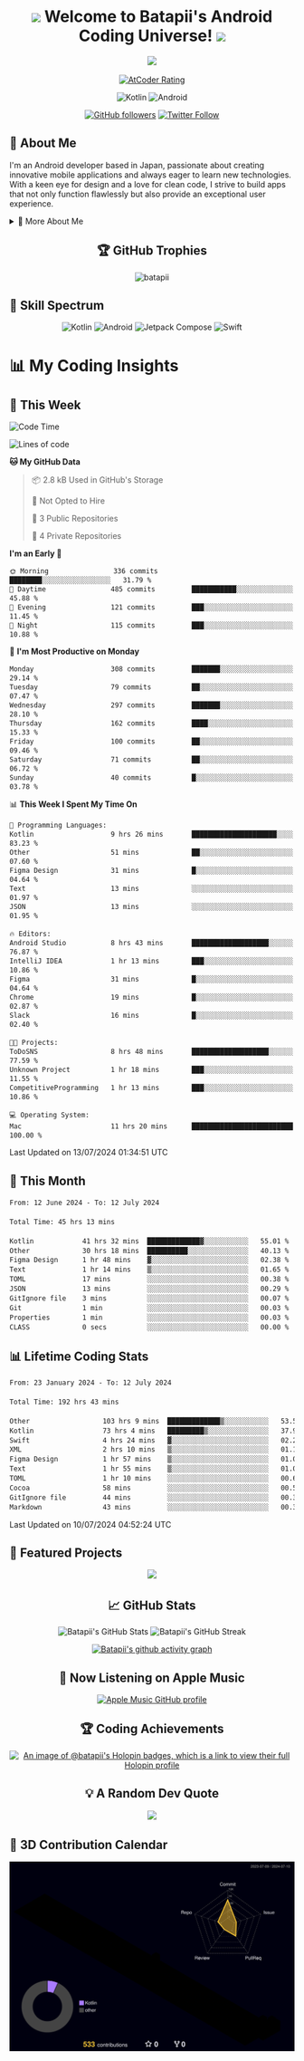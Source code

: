 <h1 align="center">
  <img src="https://media.giphy.com/media/hvRJCLFzcasrR4ia7z/giphy.gif" width="28">
  Welcome to Batapii's Android Coding Universe!
  <img src="https://media.giphy.com/media/hvRJCLFzcasrR4ia7z/giphy.gif" width="28">
</h1>

<p align="center">
  <img src="https://readme-typing-svg.herokuapp.com/?lines=Android+Developer+in+Japan;Always%20learning%20new%20things&font=Fira%20Code&center=true&width=440&height=45&color=f75c7e&vCenter=true&size=22">
</p>

<div align="center">
  
[![AtCoder Rating](https://img.shields.io/endpoint?url=https%3A%2F%2Fatcoder-badges.now.sh%2Fapi%2Fatcoder%2Fjson%2Fbatapii3939)](https://atcoder.jp/users/batapii3939)

![Kotlin](https://img.shields.io/badge/Kotlin-★☆☆☆☆☆☆☆☆☆-brightgreen)
![Android](https://img.shields.io/badge/Android-★☆☆☆☆☆☆☆☆☆-brightgreen)

  
[![GitHub followers](https://img.shields.io/github/followers/batapii?style=social)](https://github.com/batapii)
[![Twitter Follow](https://img.shields.io/twitter/follow/batapii?style=social)](https://twitter.com/batapii3939)

</div>

## 🚀 About Me
I'm an Android developer based in Japan, passionate about creating innovative mobile applications and always eager to learn new technologies. With a keen eye for design and a love for clean code, I strive to build apps that not only function flawlessly but also provide an exceptional user experience.

<details>
<summary>🌟 More About Me</summary>

- 🔭 I'm currently working on revolutionizing mobile productivity apps
- 🌱 I'm currently learning Kotlin Multiplatform and Jetpack Compose
- 👯 I'm looking to collaborate on open-source Android projects
- 💬 Ask me about Android development, Kotlin, and mobile UX design
- ⚡ Fun fact: I can solve a Rubik's cube in under 2 minutes!

</details>

<h2 align="center">🏆 GitHub Trophies</h2>
<p align="center">
  <img src="https://github-profile-trophy.vercel.app/?username=batapii&theme=nord&column=7&no-frame=true&no-bg=true&rank=SECRET,SSS,SS,S,AAA,AA,A,B,C,?" alt="batapii" />
</p>

## 🌈 Skill Spectrum

<div align="center">

![Kotlin](https://img.shields.io/badge/Kotlin-0095D5?style=for-the-badge&logo=kotlin&logoColor=white)
![Android](https://img.shields.io/badge/Android-3DDC84?style=for-the-badge&logo=android&logoColor=white)
![Jetpack Compose](https://img.shields.io/badge/Jetpack%20Compose-4285F4?style=for-the-badge&logo=jetpackcompose&logoColor=white)
![Swift](https://img.shields.io/badge/Swift-FA7343?style=for-the-badge&logo=swift&logoColor=white)

</div>


# 📊 My Coding Insights

## 📅 This Week
<!--START_SECTION:waka-week-->
![Code Time](http://img.shields.io/badge/Code%20Time-192%20hrs%2051%20mins-blue)

![Lines of code](https://img.shields.io/badge/From%20Hello%20World%20I%27ve%20Written-75.9%20thousand%20lines%20of%20code-blue)

**🐱 My GitHub Data** 

> 📦 2.8 kB Used in GitHub's Storage 
 > 
> 🚫 Not Opted to Hire
 > 
> 📜 3 Public Repositories 
 > 
> 🔑 4 Private Repositories 
 > 
**I'm an Early 🐤** 

```text
🌞 Morning                336 commits         ████████░░░░░░░░░░░░░░░░░   31.79 % 
🌆 Daytime                485 commits         ███████████░░░░░░░░░░░░░░   45.88 % 
🌃 Evening                121 commits         ███░░░░░░░░░░░░░░░░░░░░░░   11.45 % 
🌙 Night                  115 commits         ███░░░░░░░░░░░░░░░░░░░░░░   10.88 % 
```
📅 **I'm Most Productive on Monday** 

```text
Monday                   308 commits         ███████░░░░░░░░░░░░░░░░░░   29.14 % 
Tuesday                  79 commits          ██░░░░░░░░░░░░░░░░░░░░░░░   07.47 % 
Wednesday                297 commits         ███████░░░░░░░░░░░░░░░░░░   28.10 % 
Thursday                 162 commits         ████░░░░░░░░░░░░░░░░░░░░░   15.33 % 
Friday                   100 commits         ██░░░░░░░░░░░░░░░░░░░░░░░   09.46 % 
Saturday                 71 commits          ██░░░░░░░░░░░░░░░░░░░░░░░   06.72 % 
Sunday                   40 commits          █░░░░░░░░░░░░░░░░░░░░░░░░   03.78 % 
```


📊 **This Week I Spent My Time On** 

```text
💬 Programming Languages: 
Kotlin                   9 hrs 26 mins       █████████████████████░░░░   83.23 % 
Other                    51 mins             ██░░░░░░░░░░░░░░░░░░░░░░░   07.60 % 
Figma Design             31 mins             █░░░░░░░░░░░░░░░░░░░░░░░░   04.64 % 
Text                     13 mins             ░░░░░░░░░░░░░░░░░░░░░░░░░   01.97 % 
JSON                     13 mins             ░░░░░░░░░░░░░░░░░░░░░░░░░   01.95 % 

🔥 Editors: 
Android Studio           8 hrs 43 mins       ███████████████████░░░░░░   76.87 % 
IntelliJ IDEA            1 hr 13 mins        ███░░░░░░░░░░░░░░░░░░░░░░   10.86 % 
Figma                    31 mins             █░░░░░░░░░░░░░░░░░░░░░░░░   04.64 % 
Chrome                   19 mins             █░░░░░░░░░░░░░░░░░░░░░░░░   02.87 % 
Slack                    16 mins             █░░░░░░░░░░░░░░░░░░░░░░░░   02.40 % 

🐱‍💻 Projects: 
ToDoSNS                  8 hrs 48 mins       ███████████████████░░░░░░   77.59 % 
Unknown Project          1 hr 18 mins        ███░░░░░░░░░░░░░░░░░░░░░░   11.55 % 
CompetitiveProgramming   1 hr 13 mins        ███░░░░░░░░░░░░░░░░░░░░░░   10.86 % 

💻 Operating System: 
Mac                      11 hrs 20 mins      █████████████████████████   100.00 % 
```


 Last Updated on 13/07/2024 01:34:51 UTC
<!--END_SECTION:waka-week-->

## 📅 This Month
<!--START_SECTION:wakamonth-->

```txt
From: 12 June 2024 - To: 12 July 2024

Total Time: 45 hrs 13 mins

Kotlin            41 hrs 32 mins  █████████████▓░░░░░░░░░░░   55.01 %
Other             30 hrs 18 mins  ██████████░░░░░░░░░░░░░░░   40.13 %
Figma Design      1 hr 48 mins    ▓░░░░░░░░░░░░░░░░░░░░░░░░   02.38 %
Text              1 hr 14 mins    ▒░░░░░░░░░░░░░░░░░░░░░░░░   01.65 %
TOML              17 mins         ░░░░░░░░░░░░░░░░░░░░░░░░░   00.38 %
JSON              13 mins         ░░░░░░░░░░░░░░░░░░░░░░░░░   00.29 %
GitIgnore file    3 mins          ░░░░░░░░░░░░░░░░░░░░░░░░░   00.07 %
Git               1 min           ░░░░░░░░░░░░░░░░░░░░░░░░░   00.03 %
Properties        1 min           ░░░░░░░░░░░░░░░░░░░░░░░░░   00.03 %
CLASS             0 secs          ░░░░░░░░░░░░░░░░░░░░░░░░░   00.00 %
```

<!--END_SECTION:wakamonth-->

## 📊 Lifetime Coding Stats

<!--START_SECTION:wakaalltime-->

```txt
From: 23 January 2024 - To: 12 July 2024

Total Time: 192 hrs 43 mins

Other                  103 hrs 9 mins  █████████████▒░░░░░░░░░░░   53.52 %
Kotlin                 73 hrs 4 mins   █████████▒░░░░░░░░░░░░░░░   37.92 %
Swift                  4 hrs 24 mins   ▓░░░░░░░░░░░░░░░░░░░░░░░░   02.29 %
XML                    2 hrs 10 mins   ▒░░░░░░░░░░░░░░░░░░░░░░░░   01.13 %
Figma Design           1 hr 57 mins    ▒░░░░░░░░░░░░░░░░░░░░░░░░   01.02 %
Text                   1 hr 55 mins    ▒░░░░░░░░░░░░░░░░░░░░░░░░   01.00 %
TOML                   1 hr 10 mins    ░░░░░░░░░░░░░░░░░░░░░░░░░   00.61 %
Cocoa                  58 mins         ░░░░░░░░░░░░░░░░░░░░░░░░░   00.50 %
GitIgnore file         44 mins         ░░░░░░░░░░░░░░░░░░░░░░░░░   00.38 %
Markdown               43 mins         ░░░░░░░░░░░░░░░░░░░░░░░░░   00.37 %
```

<!--END_SECTION:wakaalltime-->

Last Updated on 10/07/2024 04:52:24 UTC

## 🌟 Featured Projects

<div align="center">
  <a href="https://github.com/batapii/ToDoSNS">
    <img src="https://github-readme-stats.vercel.app/api/pin/?username=batapii&repo=ToDoSNS&theme=radical" />
  </a>

## 📈 GitHub Stats

<div align="center">
  <img src="https://github-readme-stats.vercel.app/api?username=batapii&show_icons=true&theme=radical" alt="Batapii's GitHub Stats" />
  <img src="https://github-readme-streak-stats.herokuapp.com/?user=batapii&theme=radical" alt="Batapii's GitHub Streak" />
  
[![Batapii's github activity graph](https://github-readme-activity-graph.vercel.app/graph?username=batapii&theme=react-dark)](https://github.com/ashutosh00710/github-readme-activity-graph)
</div>

## 🎵 Now Listening on Apple Music

<div align="center">
  
[![Apple Music GitHub profile](https://music-profile.rayriffy.com/theme/dark.svg?uid=001005.6598667d2ffd4a10a4f429edd0ba24c4.1156)](https://github.com/rayriffy/apple-music-github-profile)

</div>


## 🏆 Coding Achievements

<div align="center">

[![An image of @batapii's Holopin badges, which is a link to view their full Holopin profile](https://holopin.me/batapii)](https://holopin.io/@batapii)

</div>

## 💡 A Random Dev Quote

<div align="center">

![](https://quotes-github-readme.vercel.app/api?type=horizontal&theme=radical)

</div>

</div>

## 🚀 3D Contribution Calendar

<div align="center">
  
![](./profile-3d-contrib/profile-night-rainbow.svg)

</div>
